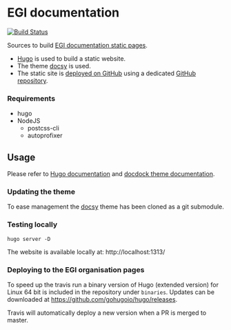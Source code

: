 # EGI documentation

[![Build Status](https://travis-ci.org/EGI-Foundation/documentation.svg?branch=master)](https://travis-ci.org/EGI-Foundation/documentation)

Sources to build [EGI documentation static pages](https://egi-foundation.github.io/).

- [Hugo](https://gohugo.io/) is used to build a static website.
- The theme [docsy](https://www.docsy.dev) is used.
- The static site is [deployed on GitHub](https://gohugo.io/hosting-and-deployment/hosting-on-github/) using a
  dedicated [GitHub repository](https://github.com/EGI-Foundation/EGI-Foundation.github.io).

### Requirements

- hugo
- NodeJS
  - postcss-cli
  - autoprofixer

## Usage

Please refer to [Hugo documentation](https://gohugo.io/documentation/) and
[docdock theme documentation](https://docdock.netlify.com/).

### Updating the theme

To ease management the [docsy](https://www.docsy.dev/docs/getting-started/)
theme has been cloned as a git submodule.

### Testing locally

```console
hugo server -D
```

The website is available locally at: http://localhost:1313/

### Deploying to the EGI organisation pages

To speed up the travis run a binary version of Hugo (extended version) for
Linux 64 bit is included in the repository under `binaries`.
Updates can be downloaded at https://github.com/gohugoio/hugo/releases.

Travis will automatically deploy a new version when a PR is merged to master.
